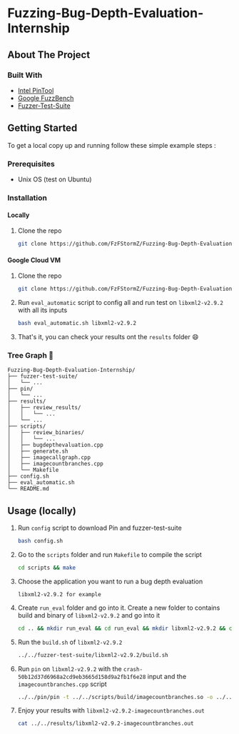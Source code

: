 # Fuzzing-Bug-Depth-Evaluation-Internship


## About The Project

### Built With
* [Intel PinTool](https://software.intel.com/content/www/us/en/develop/articles/pin-a-dynamic-binary-instrumentation-tool.html)
* [Google FuzzBench](https://jquery.com)
* [Fuzzer-Test-Suite](https://laravel.com)


## Getting Started 

To get a local copy up and running follow these simple example steps :

### Prerequisites

* Unix OS (test on Ubuntu)

### Installation

#### Locally

1. Clone the repo
   ```sh
   git clone https://github.com/FzFStormZ/Fuzzing-Bug-Depth-Evaluation-Internship.git
   ```

#### Google Cloud VM

1. Clone the repo
   ```sh
   git clone https://github.com/FzFStormZ/Fuzzing-Bug-Depth-Evaluation-Internship.git
   ```
2. Run `eval_automatic` script to config all and run test on `libxml2-v2.9.2` with all its inputs
   ```sh
   bash eval_automatic.sh libxml2-v2.9.2
   ```
3. That's it, you can check your results ont the `results` folder :smile:


### Tree Graph :evergreen_tree:

```
Fuzzing-Bug-Depth-Evaluation-Internship/
├── fuzzer-test-suite/
│   └── ...
├── pin/
│   └── ...
├── results/
│   ├── review_results/
│   │   └── ...
│   └── ...
├── scripts/
│   ├── review_binaries/
│   │   └── ...
│   ├── bugdepthevaluation.cpp
│   ├── generate.sh
│   ├── imagecallgraph.cpp
│   ├── imagecountbranches.cpp
│   └── Makefile
├── config.sh
├── eval_automatic.sh
└── README.md
   ```


## Usage (locally)

1. Run `config` script to download Pin and fuzzer-test-suite
	```sh
	bash config.sh
	```

2. Go to the `scripts` folder and run `Makefile` to compile the script 
	```sh
	cd scripts && make 
	```

3. Choose the application you want to run a bug depth evaluation
	```
	libxml2-v2.9.2 for example
	```
	
4. Create `run_eval` folder and go into it. Create a new folder to contains build and binary of `libxml2-v2.9.2` and go into it
	```sh
	cd .. && mkdir run_eval && cd run_eval && mkdir libxml2-v2.9.2 && cd libxml2-v2.9.2
	```

5. Run the `build.sh` of `libxml2-v2.9.2`
	```sh
	../../fuzzer-test-suite/libxml2-v2.9.2/build.sh
	```
	
6. Run `pin` on `libxml2-v2.9.2` with the `crash-50b12d37d6968a2cd9eb3665d158d9a2fb1f6e28` input and the `imagecountbranches.cpp` script
	```sh
	../../pin/pin -t ../../scripts/build/imagecountbranches.so -o ../../results/libxml2-v2.9.2-imagecountbranches.out -- ./libxml2-v2.9.2-fsanitize_fuzzer ../../fuzzer-test-suite/libxml2-v2.9.2/crash-50b12d37d6968a2cd9eb3665d158d9a2fb1f6e28
	```

7. Enjoy your results with `libxml2-v2.9.2-imagecountbranches.out`
	```sh
	cat ../../results/libxml2-v2.9.2-imagecountbranches.out
	```

